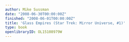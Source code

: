 ```yaml
---
author: Mike Sussman
date: "2008-06-30T00:00:00Z"
finished: "2008-06-01T00:00:00Z"
title: 'Glass Empires (Star Trek: Mirror Universe, #1)'
type: book
openlibraryID: OL15108979W
---
```


